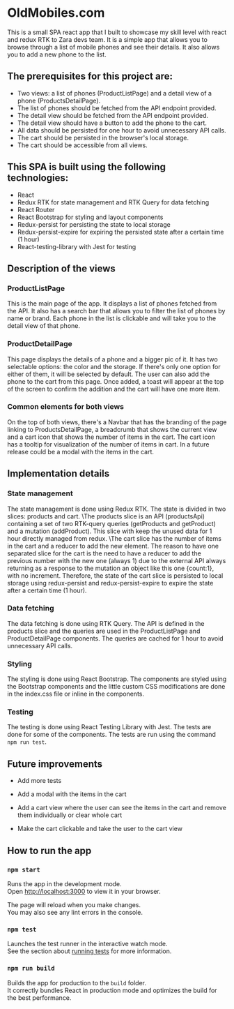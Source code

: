 # OldMobiles.com

This is a small SPA react app that I built to showcase my skill level with react and redux RTK to Zara devs team. It is a simple app that allows you to browse through a list of mobile phones and see their details. It also allows you to add a new phone to the list.

## The prerequisites for this project are:
- Two views: a list of phones (ProductListPage) and a detail view of a phone (ProductsDetailPage).
- The list of phones should be fetched from the API endpoint provided.
- The detail view should be fetched from the API endpoint provided.
- The detail view should have a button to add the phone to the cart.
- All data should be persisted for one hour to avoid unnecessary API calls.
- The cart should be persisted in the browser's local storage.
- The cart should be accessible from all views.

## This SPA is built using the following technologies:

- React
- Redux RTK for state management and RTK Query for data fetching
- React Router
- React Bootstrap for styling and layout components
- Redux-persist for persisting the state to local storage
- Redux-persist-expire for expiring the persisted state after a certain time (1 hour)
- React-testing-library with Jest for testing

## Description of the views

### ProductListPage

This is the main page of the app. It displays a list of phones fetched from the API. It also has a search bar that allows you to filter the list of phones by name or brand. Each phone in the list is clickable and will take you to the detail view of that phone.

### ProductDetailPage

This page displays the details of a phone and a bigger pic of it. It has two selectable options: the color and the storage. If there's only one option for either of them, it will be selected by default. The user can also add the phone to the cart from this page. Once added, a toast will appear at the top of the screen to confirm the addition and the cart will have one more item.

### Common elements for both views

On the top of both views, there's a Navbar that has the branding of the page linking to ProductsDetailPage, a breadcrumb that shows the current view and a cart icon that shows the number of items in the cart. The cart icon has a tooltip for visualization of the number of items in cart. In a future release could be a modal with the items in the cart.

## Implementation details

### State management

The state management is done using Redux RTK. The state is divided in two slices: products and cart. \The products slice is an API (productsApi) containing a set of two RTK-query queries (getProducts and getProduct) and a mutation (addProduct). This slice with keep the unused data for 1 hour directly managed from redux. \The cart slice has the number of items in the cart and a reducer to add the new element. The reason to have one separated slice for the cart is the need to have a reducer to add the previous number with the new one (always 1) due to the external API always returning as a response to the mutation an object like this one {count:1}, with no increment. Therefore, the state of the cart slice is persisted to local storage using redux-persist and redux-persist-expire to expire the state after a certain time (1 hour).

### Data fetching

The data fetching is done using RTK Query. The API is defined in the products slice and the queries are used in the ProductListPage and ProductDetailPage components. The queries are cached for 1 hour to avoid unnecessary API calls.

### Styling

The styling is done using React Bootstrap. The components are styled using the Bootstrap components and the little custom CSS modifications are done in the index.css file or inline in the components.

### Testing

The testing is done using React Testing Library with Jest. The tests are done for some of the components. The tests are run using the command `npm run test`.

## Future improvements

- Add more tests

- Add a modal with the items in the cart

- Add a cart view where the user can see the items in the cart and remove them individually or clear whole cart

- Make the cart clickable and take the user to the cart view

## How to run the app

### `npm start`

Runs the app in the development mode.\
Open [http://localhost:3000](http://localhost:3000) to view it in your browser.

The page will reload when you make changes.\
You may also see any lint errors in the console.

### `npm test`

Launches the test runner in the interactive watch mode.\
See the section about [running tests](https://facebook.github.io/create-react-app/docs/running-tests) for more information.

### `npm run build`

Builds the app for production to the `build` folder.\
It correctly bundles React in production mode and optimizes the build for the best performance.

